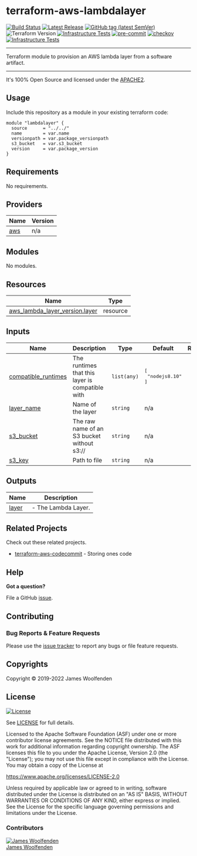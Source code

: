 # terraform-aws-lambdalayer

[![Build Status](https://github.com/JamesWoolfenden/terraform-aws-lambdalayer/workflows/Verify%20and%20Bump/badge.svg?branch=master)](https://github.com/JamesWoolfenden/terraform-aws-lambdalayer)
[![Latest Release](https://img.shields.io/github/release/JamesWoolfenden/terraform-aws-lambdalayer.svg)](https://github.com/JamesWoolfenden/terraform-aws-lambdalayer/releases/latest)
[![GitHub tag (latest SemVer)](https://img.shields.io/github/tag/JamesWoolfenden/terraform-aws-lambdalayer.svg?label=latest)](https://github.com/JamesWoolfenden/terraform-aws-lambdalayer/releases/latest)
![Terraform Version](https://img.shields.io/badge/tf-%3E%3D0.14.0-blue.svg)
[![Infrastructure Tests](https://www.bridgecrew.cloud/badges/github/JamesWoolfenden/terraform-aws-lambdalayer/cis_aws)](https://www.bridgecrew.cloud/link/badge?vcs=github&fullRepo=JamesWoolfenden%2Fterraform-aws-lambdalayer&benchmark=CIS+AWS+V1.2)
[![pre-commit](https://img.shields.io/badge/pre--commit-enabled-brightgreen?logo=pre-commit&logoColor=white)](https://github.com/pre-commit/pre-commit)
[![checkov](https://img.shields.io/badge/checkov-verified-brightgreen)](https://www.checkov.io/)
[![Infrastructure Tests](https://www.bridgecrew.cloud/badges/github/jameswoolfenden/terraform-aws-lambdalayer/general)](https://www.bridgecrew.cloud/link/badge?vcs=github&fullRepo=JamesWoolfenden%2Fterraform-aws-lambdalayer&benchmark=INFRASTRUCTURE+SECURITY)

---

Terraform module to provision an AWS lambda layer from a software artifact.

---

It's 100% Open Source and licensed under the [APACHE2](LICENSE).

## Usage

Include this repository as a module in your existing terraform code:

```hcl
module "lambdalayer" {
  source      = "../../"
  name        = var.name
  versionpath = var.package_versionpath
  s3_bucket   = var.s3_bucket
  version     = var.package_version
}
```

<!-- BEGINNING OF PRE-COMMIT-TERRAFORM DOCS HOOK -->
## Requirements

No requirements.

## Providers

| Name | Version |
|------|---------|
| <a name="provider_aws"></a> [aws](#provider\_aws) | n/a |

## Modules

No modules.

## Resources

| Name | Type |
|------|------|
| [aws_lambda_layer_version.layer](https://registry.terraform.io/providers/hashicorp/aws/latest/docs/resources/lambda_layer_version) | resource |

## Inputs

| Name | Description | Type | Default | Required |
|------|-------------|------|---------|:--------:|
| <a name="input_compatible_runtimes"></a> [compatible\_runtimes](#input\_compatible\_runtimes) | The runtimes that this layer is compatible with | `list(any)` | <pre>[<br>  "nodejs8.10"<br>]</pre> | no |
| <a name="input_layer_name"></a> [layer\_name](#input\_layer\_name) | Name of the layer | `string` | n/a | yes |
| <a name="input_s3_bucket"></a> [s3\_bucket](#input\_s3\_bucket) | The raw name of an S3 bucket without s3:// | `string` | n/a | yes |
| <a name="input_s3_key"></a> [s3\_key](#input\_s3\_key) | Path to file | `string` | n/a | yes |

## Outputs

| Name | Description |
|------|-------------|
| <a name="output_layer"></a> [layer](#output\_layer) | - The Lambda Layer. |
<!-- END OF PRE-COMMIT-TERRAFORM DOCS HOOK -->

## Related Projects

Check out these related projects.

- [terraform-aws-codecommit](https://github.com/jameswoolfenden/terraform-aws-lambdalayer) - Storing ones code

## Help

**Got a question?**

File a GitHub [issue](https://github.com/jameswoolfenden/terraform-aws-lambdalayer/issues).

## Contributing

### Bug Reports & Feature Requests

Please use the [issue tracker](https://github.com/jameswoolfenden/terraform-aws-lambdalayer/issues) to report any bugs or file feature requests.

## Copyrights

Copyright © 2019-2022 James Woolfenden

## License

[![License](https://img.shields.io/badge/License-Apache%202.0-blue.svg)](https://opensource.org/licenses/Apache-2.0)

See [LICENSE](LICENSE) for full details.

Licensed to the Apache Software Foundation (ASF) under one
or more contributor license agreements. See the NOTICE file
distributed with this work for additional information
regarding copyright ownership. The ASF licenses this file
to you under the Apache License, Version 2.0 (the
"License"); you may not use this file except in compliance
with the License. You may obtain a copy of the License at

<https://www.apache.org/licenses/LICENSE-2.0>

Unless required by applicable law or agreed to in writing,
software distributed under the License is distributed on an
"AS IS" BASIS, WITHOUT WARRANTIES OR CONDITIONS OF ANY
KIND, either express or implied. See the License for the
specific language governing permissions and limitations
under the License.

### Contributors

[![James Woolfenden][jameswoolfenden_avatar]][jameswoolfenden_homepage]<br/>[James Woolfenden][jameswoolfenden_homepage]

[jameswoolfenden_homepage]: https://github.com/jameswoolfenden
[jameswoolfenden_avatar]: https://github.com/jameswoolfenden.png?size=150
[github]: https://github.com/jameswoolfenden
[linkedin]: https://www.linkedin.com/in/jameswoolfenden/
[twitter]: https://twitter.com/JimWoolfenden
[share_twitter]: https://twitter.com/intent/tweet/?text=terraform-aws-lambdalayer&url=https://github.com/jameswoolfenden/terraform-aws-lambdalayer
[share_linkedin]: https://www.linkedin.com/shareArticle?mini=true&title=terraform-aws-lambdalayer&url=https://github.com/jameswoolfenden/terraform-aws-lambdalayer
[share_reddit]: https://reddit.com/submit/?url=https://github.com/jameswoolfenden/terraform-aws-lambdalayer
[share_facebook]: https://facebook.com/sharer/sharer.php?u=https://github.com/jameswoolfenden/terraform-aws-lambdalayer
[share_email]: mailto:?subject=terraform-aws-lambdalayer&body=https://github.com/jameswoolfenden/terraform-aws-lambdalayer
